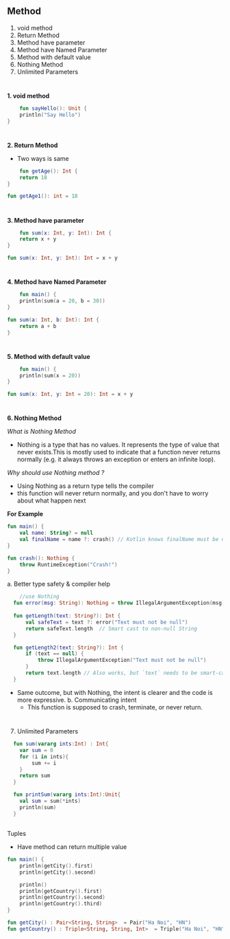 ## Method

1. void method
2. Return Method
3. Method have parameter
4. Method have Named Parameter
5. Method with default value
6. Nothing Method
7. Unlimited Parameters
#
__1. void method__

```kotlin
    fun sayHello(): Unit {
    println("Say Hello")
}
```

#

__2. Return Method__

- Two ways is same

```kotlin
    fun getAge(): Int {
    return 18
}

fun getAge1(): int = 18
```
#
__3. Method have parameter__

```kotlin
    fun sum(x: Int, y: Int): Int {
    return x + y
}

fun sum(x: Int, y: Int): Int = x + y
```
#
__4. Method have Named Parameter__

```kotlin
    fun main() {
    println(sum(a = 20, b = 30))
}

fun sum(a: Int, b: Int): Int {
    return a + b
}

```
#
__5. Method with default value__

```kotlin
    fun main() {
    println(sum(x = 20))
}

fun sum(x: Int, y: Int = 20): Int = x + y
```
#
__6. Nothing Method__

_What is Nothing Method_

- Nothing is a type that has no values. It represents the type of value that never exists.This is mostly used to
  indicate that a function never returns normally (e.g. it always throws an exception or enters an infinite loop).

_Why should use Nothing method ?_

- Using Nothing as a return type tells the compiler
- this function will never return normally, and you don't have to worry about what happen next

__For Example__

```kotlin
fun main() {
    val name: String? = null
    val finalName = name ?: crash() // Kotlin knows finalName must be non-null here
}

fun crash(): Nothing {
    throw RuntimeException("Crash!")
}
```

a. Better type safety & compiler help
```kotlin
    //use Nothing 
  fun error(msg: String): Nothing = throw IllegalArgumentException(msg)
  
  fun getLength(text: String?): Int {
      val safeText = text ?: error("Text must not be null")
      return safeText.length  // Smart cast to non-null String
  }

```

```kotlin
  fun getLength2(text: String?): Int {
      if (text == null) {
          throw IllegalArgumentException("Text must not be null")
      }
      return text.length // Also works, but `text` needs to be smart-cast
  }
```
- Same outcome, but with Nothing, the intent is clearer and the code is more expressive.
b. Communicating intent
   - This function is supposed to crash, terminate, or never return.

#
7. Unlimited Parameters
```kotlin
  fun sum(vararg ints:Int) : Int{
    var sum = 0
    for (i in ints){
        sum += i
    }
    return sum
  }

  fun printSum(vararg ints:Int):Unit{
    val sum = sum(*ints)
    println(sum)
  }
```

## 

Tuples
- Have method can return multiple value
```kotlin
fun main() {
    println(getCity().first)
    println(getCity().second)

    println()
    println(getCountry().first)
    println(getCountry().second)
    println(getCountry().third)
}

fun getCity() : Pair<String, String>  = Pair("Ha Noi", "HN")
fun getCountry() : Triple<String, String, Int>  = Triple("Ha Noi", "HN", 84)
```